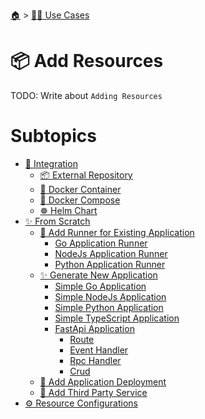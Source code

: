 <!--startTocHeader-->
[🏠](../../README.md) > [👷🏽 Use Cases](../README.md)
# 📦 Add Resources
<!--endTocHeader-->

TODO: Write about `Adding Resources`

# Subtopics
<!--startTocSubtopic-->
- [🧩 Integration](integration/README.md)
  - [📦 External Repository](integration/external-repository.md)
  - [🐳 Docker Container](integration/docker-container.md)
  - [🐳 Docker Compose](integration/docker-compose.md)
  - [☸️ Helm Chart](integration/helm-chart.md)
- [✨ From Scratch](from-scratch/README.md)
  - [🏃 Add Runner for Existing Application](from-scratch/add-runner-for-existing-application/README.md)
    - [Go Application Runner](from-scratch/add-runner-for-existing-application/go-application-runner.md)
    - [NodeJs Application Runner](from-scratch/add-runner-for-existing-application/node-js-application-runner.md)
    - [Python Application Runner](from-scratch/add-runner-for-existing-application/python-application-runner.md)
  - [✨ Generate New Application](from-scratch/generate-new-application/README.md)
    - [Simple Go Application](from-scratch/generate-new-application/simple-go-application.md)
    - [Simple NodeJs Application](from-scratch/generate-new-application/simple-node-js-application.md)
    - [Simple Python Application](from-scratch/generate-new-application/simple-python-application.md)
    - [Simple TypeScript Application](from-scratch/generate-new-application/simple-type-script-application.md)
    - [FastApi Application](from-scratch/generate-new-application/fast-api-application/README.md)
      - [Route](from-scratch/generate-new-application/fast-api-application/route.md)
      - [Event Handler](from-scratch/generate-new-application/fast-api-application/event-handler.md)
      - [Rpc Handler](from-scratch/generate-new-application/fast-api-application/rpc-handler.md)
      - [Crud](from-scratch/generate-new-application/fast-api-application/crud.md)
  - [🚢 Add Application Deployment](from-scratch/add-application-deployment.md)
  - [🥉 Add Third Party Service](from-scratch/add-third-party-service.md)
- [⚙️ Resource Configurations](resource-configurations.md)
<!--endTocSubtopic-->